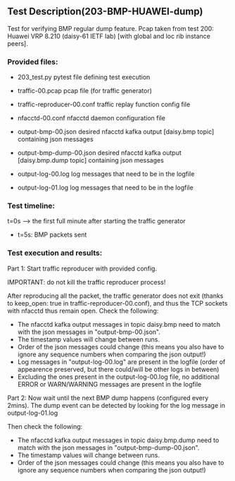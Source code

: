 ## Test Description(203-BMP-HUAWEI-dump)

Test for verifying BMP regular dump feature. Pcap taken from test 200: Huawei VRP 8.210 (daisy-61 IETF lab) [with global and loc rib instance peers].

### Provided files:

- 203_test.py                  pytest file defining test execution

- traffic-00.pcap              pcap file (for traffic generator)
- traffic-reproducer-00.conf   traffic replay function config file

- nfacctd-00.conf              nfacctd daemon configuration file

- output-bmp-00.json           desired nfacctd kafka output [daisy.bmp topic] containing json messages
- output-bmp-dump-00.json      desired nfacctd kafka output [daisy.bmp.dump topic] containing json messages
- output-log-00.log            log messages that need to be in the logfile
- output-log-01.log            log messages that need to be in the logfile

### Test timeline:

t=0s --> the first full minute after starting the traffic generator

- t=5s: BMP packets sent 

### Test execution and results:

Part 1: Start traffic reproducer with provided config. 

IMPORTANT: do not kill the traffic reproducer process!

After reproducing all the packet, the traffic generator does not exit (thanks to keep_open: true in traffic-reproducer-00.conf), and thus the TCP sockets with nfacctd thus remain open. 
Check the following:

- The nfacctd kafka output messages in topic daisy.bmp need to match with  the json messages in "output-bmp-00.json".
- The timestamp values will change between runs.
- Order of the json messages could change (this means you also have to ignore any sequence numbers when comparing the json output!)
- Log messages in "output-log-00.log" are present in the logfile (order of appearence preserved, but there could/will be other logs in between)
- Excluding the ones present in the output-log-00.log file, no additional ERROR or WARN/WARNING messages are present in the logfile

Part 2: Now wait until the next BMP dump happens (configured every 2mins). The dump event can be detected by looking for the log message in output-log-01.log

Then check the following: 

- The nfacctd kafka output messages in topic daisy.bmp.dump need to match with  the json messages in "output-bmp-dump-00.json".
- The timestamp values will change between runs.
- Order of the json messages could change (this means you also have to ignore any sequence numbers when comparing the json output!)